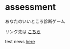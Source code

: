 # assessment
あなたのいいところ診断ゲーム

リンク先は [こちら](https://yoshifumi-chan.github.io/assessment/assessment.html)

test news [here](https://yoshifumi-chan.github.io/assessment/news.html)
